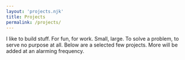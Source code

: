 ```yaml
---
layout: 'projects.njk'
title: Projects
permalink: /projects/
---
```


I like to build stuff. For fun, for work. Small, large. To solve a problem, to serve no purpose at all.
Below are a selected few projects. More will be added at an alarming frequency.

